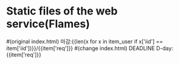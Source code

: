 # Static files of the web service(Flames)
#(original index.html) 마감:{{len(x for x in item_user if x['iid'] == item['iid'])}}/{{item['req']}}
#(change index.html) DEADLINE D-day:{{item['req']}}